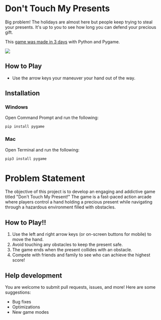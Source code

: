 # Don't Touch My Presents

Big problem! The holidays are almost here but people keep trying to steal your presents. It's up to you to see how long
you can defend your precious gift.

This [game was made in 3 days](https://www.youtube.com/watch?v=H09PmP5tsy8) with Python and Pygame.

![](https://img.itch.zone/aW1hZ2UvMTgyNzExMi8xMDcyNTIzOS5naWY=/347x500/1OA7GI.gif)

## How to Play

* Use the arrow keys your maneuver your hand out of the way.

## Installation

### Windows

Open Command Prompt and run the following:

```sh
pip install pygame
```

### Mac

Open Terminal and run the following:

```sh
pip3 install pygame
```

# Problem Statement

The objective of this project is to develop an engaging and addictive game titled "Don't Touch My Present!" The game is a fast-paced action arcade where players control a hand holding a precious present while navigating through a hazardous environment filled with obstacles.

## How to Play!!

1. Use the left and right arrow keys (or on-screen buttons for mobile) to move the hand.
2. Avoid touching any obstacles to keep the present safe.
3. The game ends when the present collides with an obstacle.
4. Compete with friends and family to see who can achieve the highest score!


## Help development

You are welcome to submit pull requests, issues, and more! Here are some suggestions:

* Bug fixes
* Optimizations
* New game modes  

